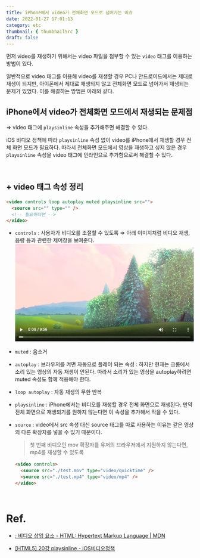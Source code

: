 ```yaml
---
title: iPhone에서 video가 전체화면 모드로 넘어가는 이슈
date: 2022-01-27 17:01:13
category: etc
thumbnail: { thumbnailSrc }
draft: false
---
```


먼저 video를 재생하기 위해서는 video 파일을 첨부할 수 있는 `video` 태그를 이용하는 방법이 있다.

일반적으로 video 태그를 이용해 video를 재생할 경우 PC나 안드로이드에서는 제대로 재생이 되지만, 아이폰에서 제대로 재생되지 않고 전체화면 모드로 넘어가서 재생되는 문제가 있었다. 이를 해결하는 방법은 아래와 같다.

## iPhone에서 video가 전체화면 모드에서 재생되는 문제점

⇒ video 태그에 `playsinline` 속성을 추가해주면 해결할 수 있다.

iOS 비디오 정책에 따라 `playsinline` 속성 없이 video를 iPhone에서 재생할 경우 전체 화면 모드가 필요하다. 따라서 전체화면 모드에서 영상을 재생하고 싶지 않은 경우 `playsinline` 속성을 video 태그에 인라인으로 추가함으로써 해결할 수 있다.

</br>

## + video 태그 속성 정리

```html
<video controls loop autoplay muted playsinline src="">
  <source src="" type="" />
  <!-- 필요하다면 -->
</video>
```

- `controls` : 사용자가 비디오를 조절할 수 있도록 ⇒ 아래 이미지처럼 비디오 재생, 음량 등과 관련한 제어창을 보여준다.
  <img src="./image/video.png"/>

- `muted` : 음소거
- `autoplay` : 브라우저를 켜면 자동으로 플레이 되는 속성
  : 하지만 현재는 크롬에서 소리 있는 영상의 자동 재생이 안된다. 따라서 소리가 있는 영상을 autoplay하려면 muted 속성도 함께 적용해야 한다.
- `loop autoplay` : 자동 재생의 무한 반복
- `playsinline` : iPhone에서는 비디오를 재생할 경우 전체 화면으로 재생된다. 만약 전체 화면으로 재생되기를 원하지 않는다면 이 속성을 추가해서 막을 수 있다.
- `source` : video에서 src 속성 대신 source 태그를 따로 사용하는 이유는 같은 영상의 다른 확장자를 넣을 수 있기 때문이다.
  > 첫 번째 비디오인 mov 확장자를 유저의 브라우저에서 지원하지 않는다면, mp4를 재생할 수 있도록
  ```html
  <video controls>
    <source src="./test.mov" type="video/quicktime" />
    <source src="./test.mp4" type="video/mp4" />
  </video>
  ```

</br>

# Ref.

- [: 비디오 삽입 요소 - HTML: Hypertext Markup Language | MDN](https://developer.mozilla.org/ko/docs/Web/HTML/Element/Video)

- [[HTML5] 20강 playsinline - iOS비디오정책](https://ossam5.tistory.com/155)
